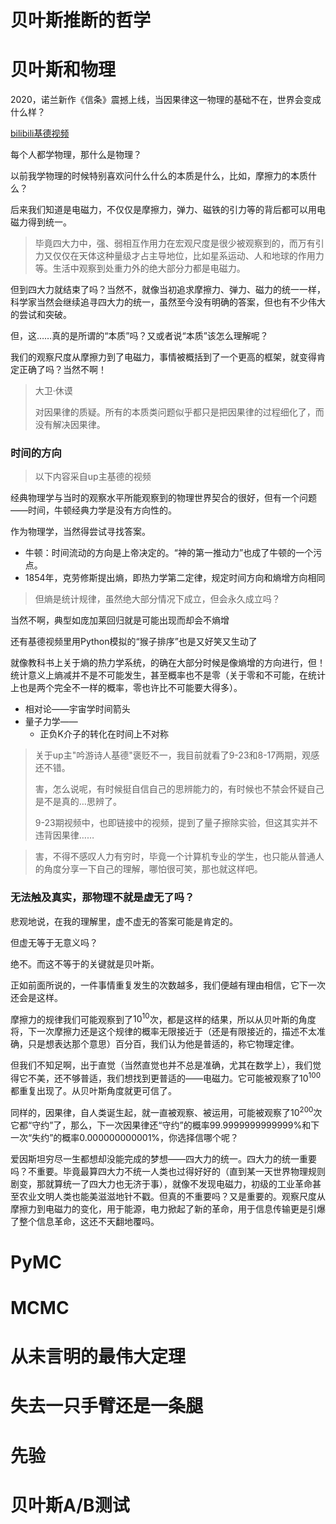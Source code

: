 # 贝叶斯推断的哲学



# 贝叶斯和物理

2020，诺兰新作《信条》震撼上线，当因果律这一物理的基础不在，世界会变成什么样？

[bilibili基德视频](https://www.bilibili.com/video/BV1xa4y1E74M)

每个人都学物理，那什么是物理？

以前我学物理的时候特别喜欢问什么什么的本质是什么，比如，摩擦力的本质什么？

后来我们知道是电磁力，不仅仅是摩擦力，弹力、磁铁的引力等的背后都可以用电磁力得到统一。

> 毕竟四大力中，强、弱相互作用力在宏观尺度是很少被观察到的，而万有引力又仅仅在天体这种量级才占主导地位，比如星系运动、人和地球的作用力等。生活中观察到处重力外的绝大部分力都是电磁力。

但到四大力就结束了吗？当然不，就像当初追求摩擦力、弹力、磁力的统一一样，科学家当然会继续追寻四大力的统一，虽然至今没有明确的答案，但也有不少伟大的尝试和突破。

但，这……真的是所谓的“本质”吗？又或者说“本质”该怎么理解呢？

我们的观察尺度从摩擦力到了电磁力，事情被概括到了一个更高的框架，就变得肯定正确了吗？当然不啊！

> 大卫·休谟
>
> 对因果律的质疑。所有的本质类问题似乎都只是把因果律的过程细化了，而没有解决因果律。

### 时间的方向

> 以下内容采自up主基德的视频

经典物理学与当时的观察水平所能观察到的物理世界契合的很好，但有一个问题——时间，牛顿经典力学是没有方向性的。

作为物理学，当然得尝试寻找答案。

* 牛顿：时间流动的方向是上帝决定的。“神的第一推动力”也成了牛顿的一个污点。
* 1854年，克劳修斯提出熵，即热力学第二定律，规定时间方向和熵增方向相同



> 但熵是统计规律，虽然绝大部分情况下成立，但会永久成立吗？

当然不啊，典型如庞加莱回归就是可能出现而却会不熵增

还有基德视频里用Python模拟的“猴子排序”也是又好笑又生动了

就像教科书上关于熵的热力学系统，的确在大部分时候是像熵增的方向进行，但！统计意义上熵减并不是不可能发生，甚至概率也不是零（关于零和不可能，在统计上也是两个完全不一样的概率，零也许比不可能要大得多）。

* 相对论——宇宙学时间箭头
* 量子力学——
  * 正负K介子的转化在时间上不对称



> 关于up主"吟游诗人基德"褒贬不一，我目前就看了9-23和8-17两期，观感还不错。
>
> 害，怎么说呢，有时候挺自信自己的思辨能力的，有时候也不禁会怀疑自己是不是真的…思辨了。
>
> 9-23期视频中，也即链接中的视频，提到了量子擦除实验，但这其实并不违背因果律……



> 害，不得不感叹人力有穷时，毕竟一个计算机专业的学生，也只能从普通人的角度分享一下自己的理解，哪怕很可笑，那也就这样吧。

### 无法触及真实，那物理不就是虚无了吗？

悲观地说，在我的理解里，虚不虚无的答案可能是肯定的。

但虚无等于无意义吗？

绝不。而这不等于的关键就是贝叶斯。



正如前面所说的，一件事情重复发生的次数越多，我们便越有理由相信，它下一次还会是这样。

摩擦力的规律我们可能观察到了$10^{10}$次，都是这样的结果，所以从贝叶斯的角度将，下一次摩擦力还是这个规律的概率无限接近于（还是有限接近的，描述不太准确，只是想表达那个意思）百分百，我们认为他是普适的，称它物理定律。

但我们不知足啊，出于直觉（当然直觉也并不总是准确，尤其在数学上），我们觉得它不美，还不够普适，我们想找到更普适的——电磁力。它可能被观察了$10^{100}$都重复出现了。从贝叶斯角度就更可信了。

同样的，因果律，自人类诞生起，就一直被观察、被运用，可能被观察了$10^{200}$次它都“守约”了，那么，下一次因果律还“守约”的概率99.9999999999999%和下一次“失约”的概率0.000000000001%，你选择信哪个呢？



爱因斯坦穷尽一生都想却没能完成的梦想——四大力的统一。四大力的统一重要吗？不重要。毕竟最算四大力不统一人类也过得好好的（直到某一天世界物理规则剧变，那就算统一了四大力也无济于事），就像不发现电磁力，初级的工业革命甚至农业文明人类也能美滋滋地针不戳。但真的不重要吗？又是重要的。观察尺度从摩擦力到电磁力的变化，用于能源，电力掀起了新的革命，用于信息传输更是引爆了整个信息革命，这还不天翻地覆吗。



# PyMC





# MCMC



# 从未言明的最伟大定理





# 失去一只手臂还是一条腿





# 先验



# 贝叶斯A/B测试

